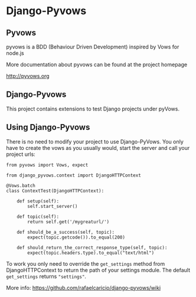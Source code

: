 Django-Pyvows
=============


Pyvows
-------

pyvows is a BDD (Behaviour Driven Development) inspired by Vows for node.js

More documentation about pyvows can be found at the project homepage

http://pyvows.org

Django-Pyvows
--------------

This project contains extensions to test Django projects under pyVows.

Using Django-Pyvows
-------------------

There is no need to modify your project to use Django-PyVows. You only have to create the vows
as you usually would, start the server and call your project urls:

    from pyvows import Vows, expect

    from django_pyvows.context import DjangoHTTPContext

    @Vows.batch
    class ContextTest(DjangoHTTPContext):

        def setup(self):
            self.start_server()

        def topic(self):
            return self.get('/mygreaturl/')

        def should_be_a_success(self, topic):
            expect(topic.getcode()).to_equal(200)

        def should_return_the_correct_response_type(self, topic):
            expect(topic.headers.type).to_equal("text/html")

To work you only need to override the `get_settings` method from DjangoHTTPContext to 
return the path of your settings module. The default `get_settings` returns `"settings"`.

More info: https://github.com/rafaelcaricio/django-pyvows/wiki
